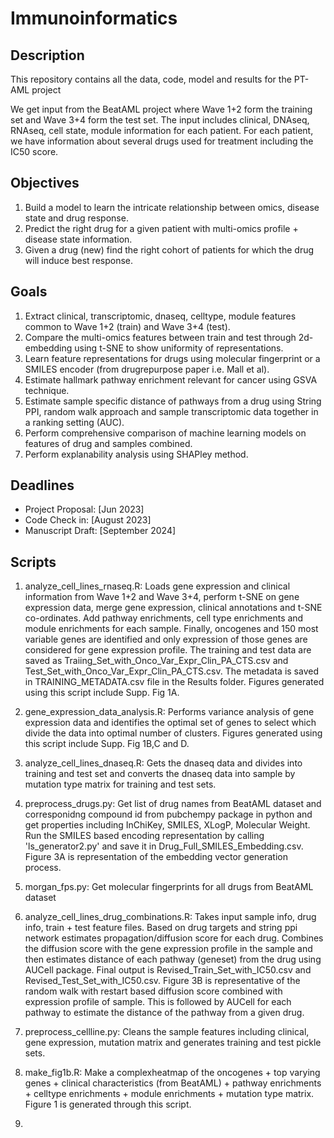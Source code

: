 # Immunoinformatics

## Description
This repository contains all the data, code, model and results for the PT-AML project

We get input from the BeatAML project where Wave 1+2 form the training set and Wave 3+4 form the test set.
The input includes clinical, DNAseq, RNAseq, cell state, module information for each patient.
For each patient, we have information about several drugs used for treatment including the IC50 score.


## Objectives
1. Build a model to learn the intricate relationship between omics, disease state and drug response.
2. Predict the right drug for a given patient with multi-omics profile + disease state information.
3. Given a drug (new) find the right cohort of patients for which the drug will induce best response.


## Goals
1. Extract clinical, transcriptomic, dnaseq, celltype, module features common to Wave 1+2 (train) and Wave 3+4 (test).
2. Compare the multi-omics features between train and test through 2d-embedding using t-SNE to show uniformity of representations.
3. Learn feature representations for drugs using molecular fingerprint or a SMILES encoder (from drugrepurpose paper i.e. Mall et al).
4. Estimate hallmark pathway enrichment relevant for cancer using GSVA technique.
5. Estimate sample specific distance of pathways from a drug using String PPI, random walk approach and sample transcriptomic data together in a ranking setting (AUC).
6. Perform comprehensive comparison of machine learning models on features of drug and samples combined.
7. Perform explanability analysis using SHAPley method.

## Deadlines
- Project Proposal: [Jun 2023]
- Code Check in: [August 2023]
- Manuscript Draft: [September 2024]

## Scripts
1. analyze_cell_lines_rnaseq.R: Loads gene expression and clinical information from Wave 1+2 and Wave 3+4, perform t-SNE on gene expression data, merge gene expression, clinical annotations and t-SNE co-ordinates. Add pathway enrichments, cell type enrichments and module enrichments for each sample. Finally, oncogenes and 150 most variable genes are identified and only expression of those genes are considered for gene expression profile. The training and test data are saved as Traiing_Set_with_Onco_Var_Expr_Clin_PA_CTS.csv and Test_Set_with_Onco_Var_Expr_Clin_PA_CTS.csv. The metadata is saved in TRAINING_METADATA.csv file in the Results folder. Figures generated using this script include Supp. Fig 1A.

2. gene_expression_data_analysis.R: Performs variance analysis of gene expression data and identifies the optimal set of genes to select which divide the data into optimal number of clusters. Figures generated using this script include Supp. Fig 1B,C and D.

3. analyze_cell_lines_dnaseq.R: Gets the dnaseq data and divides into training and test set and converts the dnaseq data into sample by mutation type matrix for training and test sets.

4. preprocess_drugs.py: Get list of drug names from BeatAML dataset and corresponidng compound id from pubchempy package in python and get properties including InChiKey, SMILES, XLogP, Molecular Weight. Run the SMILES based encoding representation by calling 'ls_generator2.py' and save it in Drug_Full_SMILES_Embedding.csv. Figure 3A is representation of the embedding vector generation process.

5. morgan_fps.py: Get molecular fingerprints for all drugs from BeatAML dataset

6. analyze_cell_lines_drug_combinations.R: Takes input sample info, drug info, train + test feature files. Based on drug targets and string ppi network estimates propagation/diffusion score for each drug. Combines the diffusion score with the gene expression profile in the sample and then estimates distance of each pathway (geneset) from the drug using AUCell package. Final output is Revised_Train_Set_with_IC50.csv and Revised_Test_Set_with_IC50.csv. Figure 3B is representative of the random walk with restart based diffusion score combined with expression profile of sample. This is followed by AUCell for each pathway to estimate the distance of the pathway from a given drug.

7. preprocess_cellline.py: Cleans the sample features including clinical, gene expression, mutation matrix and generates training and test pickle sets.

8. make_fig1b.R: Make a complexheatmap of the oncogenes + top varying genes + clinical characteristics (from BeatAML) + pathway enrichments + celltype enrichments + module enrichments + mutation type matrix. Figure 1 is generated through this script.

9. 


 
